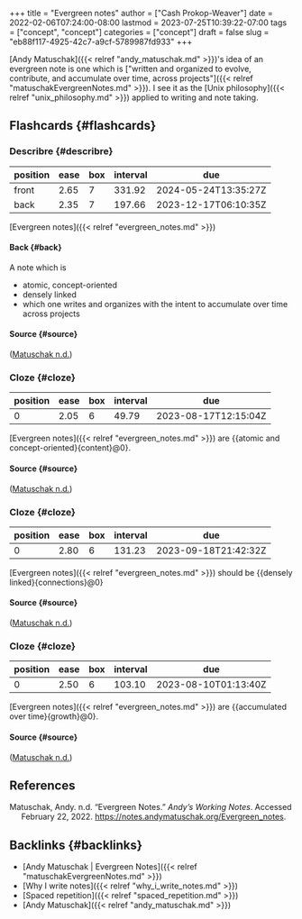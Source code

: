 +++
title = "Evergreen notes"
author = ["Cash Prokop-Weaver"]
date = 2022-02-06T07:24:00-08:00
lastmod = 2023-07-25T10:39:22-07:00
tags = ["concept", "concept"]
categories = ["concept"]
draft = false
slug = "eb88f117-4925-42c7-a9cf-5789987fd933"
+++

[Andy Matuschak]({{< relref "andy_matuschak.md" >}})'s idea of an evergreen note is one which is ["written and organized to evolve, contribute, and accumulate over time, across projects"]({{< relref "matuschakEvergreenNotes.md" >}}). I see it as the [Unix philosophy]({{< relref "unix_philosophy.md" >}}) applied to writing and note taking.


## Flashcards {#flashcards}


### Describre {#describre}

| position | ease | box | interval | due                  |
|----------|------|-----|----------|----------------------|
| front    | 2.65 | 7   | 331.92   | 2024-05-24T13:35:27Z |
| back     | 2.35 | 7   | 197.66   | 2023-12-17T06:10:35Z |

[Evergreen notes]({{< relref "evergreen_notes.md" >}})


#### Back {#back}

A note which is

-   atomic, concept-oriented
-   densely linked
-   which one writes and organizes with the intent to accumulate over time across projects


#### Source {#source}

(<a href="#citeproc_bib_item_1">Matuschak n.d.</a>)


### Cloze {#cloze}

| position | ease | box | interval | due                  |
|----------|------|-----|----------|----------------------|
| 0        | 2.05 | 6   | 49.79    | 2023-08-17T12:15:04Z |

[Evergreen notes]({{< relref "evergreen_notes.md" >}}) are {{atomic and concept-oriented}{content}@0}.


#### Source {#source}

(<a href="#citeproc_bib_item_1">Matuschak n.d.</a>)


### Cloze {#cloze}

| position | ease | box | interval | due                  |
|----------|------|-----|----------|----------------------|
| 0        | 2.80 | 6   | 131.23   | 2023-09-18T21:42:32Z |

[Evergreen notes]({{< relref "evergreen_notes.md" >}}) should be {{densely linked}{connections}@0}


#### Source {#source}

(<a href="#citeproc_bib_item_1">Matuschak n.d.</a>)


### Cloze {#cloze}

| position | ease | box | interval | due                  |
|----------|------|-----|----------|----------------------|
| 0        | 2.50 | 6   | 103.10   | 2023-08-10T01:13:40Z |

[Evergreen notes]({{< relref "evergreen_notes.md" >}}) are {{accumulated over time}{growth}@0}.


#### Source {#source}

(<a href="#citeproc_bib_item_1">Matuschak n.d.</a>)

## References

<style>.csl-entry{text-indent: -1.5em; margin-left: 1.5em;}</style><div class="csl-bib-body">
  <div class="csl-entry"><a id="citeproc_bib_item_1"></a>Matuschak, Andy. n.d. “Evergreen Notes.” <i>Andy’s Working Notes</i>. Accessed February 22, 2022. <a href="https://notes.andymatuschak.org/Evergreen_notes">https://notes.andymatuschak.org/Evergreen_notes</a>.</div>
</div>


## Backlinks {#backlinks}

-   [Andy Matuschak | Evergreen Notes]({{< relref "matuschakEvergreenNotes.md" >}})
-   [Why I write notes]({{< relref "why_i_write_notes.md" >}})
-   [Spaced repetition]({{< relref "spaced_repetition.md" >}})
-   [Andy Matuschak]({{< relref "andy_matuschak.md" >}})
